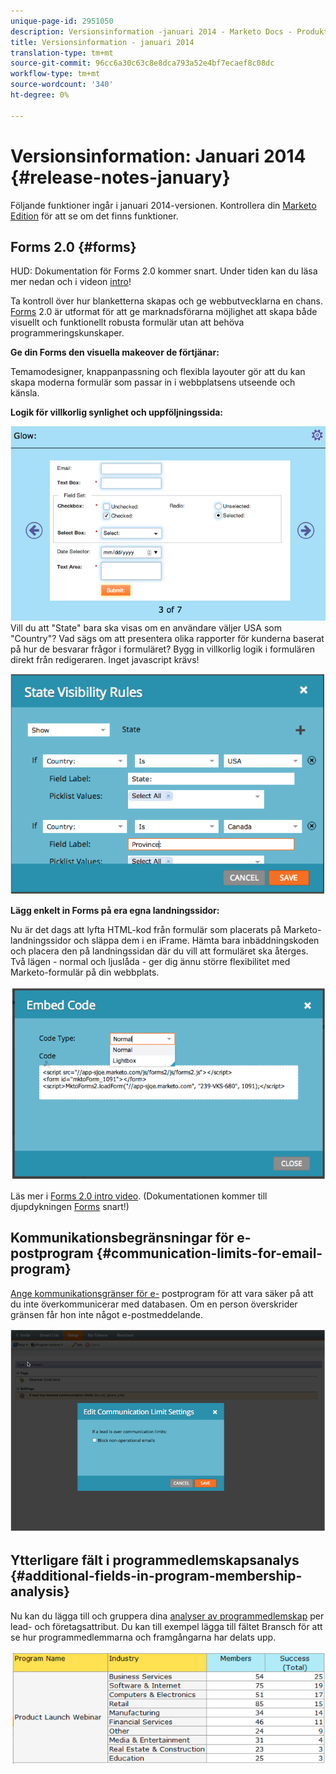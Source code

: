 ```yaml
---
unique-page-id: 2951050
description: Versionsinformation -januari 2014 - Marketo Docs - Produktdokumentation
title: Versionsinformation - januari 2014
translation-type: tm+mt
source-git-commit: 96cc6a30c63c8e8dca793a52e4bf7ecaef8c08dc
workflow-type: tm+mt
source-wordcount: '340'
ht-degree: 0%

---
```



# Versionsinformation: Januari 2014 {#release-notes-january}

Följande funktioner ingår i januari 2014-versionen. Kontrollera din [Marketo Edition](http://www.marketo.com/pricing/) för att se om det finns funktioner.

## Forms 2.0 {#forms}

HUD: Dokumentation för Forms 2.0 kommer snart. Under tiden kan du läsa mer nedan och i videon [intro](http://docs.marketo.com/display/docs/forms)!

Ta kontroll över hur blanketterna skapas och ge webbutvecklarna en chans. [Forms](http://docs.marketo.com/display/docs/forms) 2.0 är utformat för att ge marknadsförarna möjlighet att skapa både visuellt och funktionellt robusta formulär utan att behöva programmeringskunskaper.

**Ge din Forms den visuella makeover de förtjänar:**

Temamodesigner, knappanpassning och flexibla layouter gör att du kan skapa moderna formulär som passar in i webbplatsens utseende och känsla.

**Logik för villkorlig synlighet och uppföljningssida:**

![](assets/image2014-9-22-10-3a30-3a52.png)\
Vill du att &quot;State&quot; bara ska visas om en användare väljer USA som &quot;Country&quot;? Vad sägs om att presentera olika rapporter för kunderna baserat på hur de besvarar frågor i formuläret? Bygg in villkorlig logik i formulären direkt från redigeraren. Inget javascript krävs!

![](assets/image2014-9-22-10-3a31-3a54.png)

**Lägg enkelt in Forms på era egna landningssidor:**

Nu är det dags att lyfta HTML-kod från formulär som placerats på Marketo-landningssidor och släppa dem i en iFrame. Hämta bara inbäddningskoden och placera den på landningssidan där du vill att formuläret ska återges. Två lägen - normal och ljuslåda - ger dig ännu större flexibilitet med Marketo-formulär på din webbplats.

![](assets/image2014-9-22-10-3a38-3a2.png)

Läs mer i [Forms 2.0 intro video](http://docs.marketo.com/display/docs/forms). (Dokumentationen kommer till djupdykningen [Forms](http://docs.marketo.com/display/docs/forms) snart!)

## Kommunikationsbegränsningar för e-postprogram {#communication-limits-for-email-program}

[Ange kommunikationsgränser för e-](../../product-docs/email-marketing/email-programs/email-program-actions/enable-disable-communication-limits-in-an-email-program.md) postprogram för att vara säker på att du inte överkommunicerar med databasen. Om en person överskrider gränsen får hon inte något e-postmeddelande.

![](assets/image2014-9-22-10-3a38-3a31.png)

## Ytterligare fält i programmedlemskapsanalys {#additional-fields-in-program-membership-analysis}

Nu kan du lägga till och gruppera dina [analyser av programmedlemskap](../../product-docs/reporting/revenue-cycle-analytics/program-analytics/build-a-program-membership-analysis-report-that-lists-leads.md) per lead- och företagsattribut. Du kan till exempel lägga till fältet Bransch för att se hur programmedlemmarna och framgångarna har delats upp.

![](assets/image2014-9-22-10-3a39-3a1.png)

